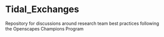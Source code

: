 # Tidal_Exchanges
Repository for discussions around research team best practices following the Openscapes Champions Program
